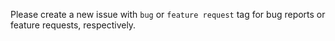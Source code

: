 Please create a new issue with `bug` or `feature request` tag for bug reports or feature requests, respectively.
